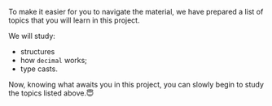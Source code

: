 To make it easier for you to navigate the material, we have prepared a list of topics that you will learn in this project. 

We will study: 
- structures
- how `decimal` works;
- type casts.

Now, knowing what awaits you in this project, you can slowly begin to study the topics listed above.😇
